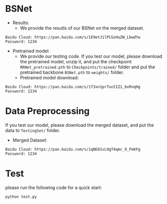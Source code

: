 # BSNet
* Results:
  - We provide the resutls of our BSNet on the merged dataset. 
```
Baidu Cloud: https://pan.baidu.com/s/1E9etJ1lPCGsHuZW_LbwdYw  Password: 1234
```
* Pretrained model:
  - We provide our testing code. If you test our model, please download the pretrained model, unzip it, and put the checkpoint `RRNet_pretrained.pth` to `Checkpoints/trained/` folder 
  and put the pretrained backbone `BSNet.pth` to `weights/` folder.
  - Pretrained model download:
```
Baidu Cloud: https://pan.baidu.com/s/1f3xn1pr7unIIZ1_6xRnqHg  Password: 1234
```

# Data Preprocessing
If you test our model, please download the merged dataset, and put the data to `TestingSet/` folder.
* Merged Dataset:
```
Baidu Cloud: https://pan.baidu.com/s/1qNE82vL9gT4qmc_9_PeKFg  Password: 1234
```

# Test
please run the following code for a quick start:
```
python test.py
```



